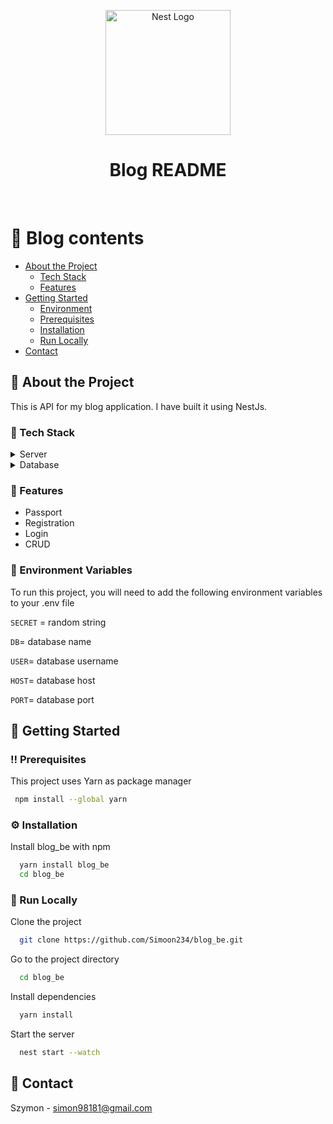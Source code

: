 <p align="center">
  <a href="http://nestjs.com/" target="blank"><img src="https://nestjs.com/img/logo-small.svg" width="200" alt="Nest Logo" /></a>
</p>

<!--
Hey, thanks for using the awesome-readme-template template.  
If you have any enhancements, then fork this project and create a pull request 
or just open an issue with the label "enhancement".

Don't forget to give this project a star for additional support ;)
Maybe you can mention me or this repo in the acknowledgements too
-->
<div align="center">

  <h1>Blog README</h1>

</div>

<br />

<!-- Table of Contents -->
# :notebook_with_decorative_cover: Blog contents

- [About the Project](#star2-about-the-project)
  * [Tech Stack](#space_invader-tech-stack)
  * [Features](#dart-features)
- [Getting Started](#toolbox-getting-started)
  * [Environment](#key-environment-variables)
  * [Prerequisites](#bangbang-prerequisites)
  * [Installation](#gear-installation)
  * [Run Locally](#running-run-locally)
- [Contact](#handshake-contact)

  

<!-- About the Project -->
## :star2: About the Project
<p> This is API for my blog application. I have built it using NestJs.<p>


<!-- TechStack -->
### :space_invader: Tech Stack

<details>
  <summary>Server</summary>
  <ul>
    <li><a href="https://www.typescriptlang.org/">Typescript</a></li>
    <li><a href="https://nestjs.com/">Nest.js</a></li>
    <li><a href="https://typeorm.io/">TypeORM</a></li>    
  </ul>
</details>

<details>
<summary>Database</summary>
  <ul>
    <li><a href="https://www.mysql.com/">MySQL</a></li>
  </ul>
</details>


<!-- Features -->
### :dart: Features

- Passport
- Registration
- Login
- CRUD

<!-- Env Variables -->
### :key: Environment Variables

To run this project, you will need to add the following environment variables to your .env file

``SECRET`` = random string

``DB``= database name

``USER``= database username

``HOST``= database host

``PORT``= database port

<!-- Getting Started -->
## 	:toolbox: Getting Started

<!-- Prerequisites -->
### :bangbang: Prerequisites

This project uses Yarn as package manager

```bash
 npm install --global yarn
```

<!-- Installation -->
### :gear: Installation

Install blog_be with npm

```bash
  yarn install blog_be
  cd blog_be
```
  

<!-- Run Locally -->
### :running: Run Locally

Clone the project

```bash
  git clone https://github.com/Simoon234/blog_be.git
```

Go to the project directory

```bash
  cd blog_be
```

Install dependencies

```bash
  yarn install
```

Start the server

```bash
  nest start --watch
```

<!-- Contact -->
## :handshake: Contact

Szymon - simon98181@gmail.com

